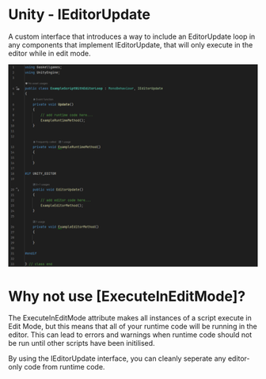 # Unity - IEditorUpdate

A custom interface that introduces a way to include an EditorUpdate loop in any components that implement IEditorUpdate, that will only execute in the editor while in edit mode.

![Example IEditorUpdate loop](Images/IMG_IEditorUpdate.png)

# Why not use [ExecuteInEditMode]?

The ExecuteInEditMode attribute makes all instances of a script execute in Edit Mode, but this means that all of your runtime code will be running in the editor. This can lead to errors and warnings when runtime code should not be run until other scripts have been initilised.

By using the IEditorUpdate interface, you can cleanly seperate any editor-only code from runtime code.
